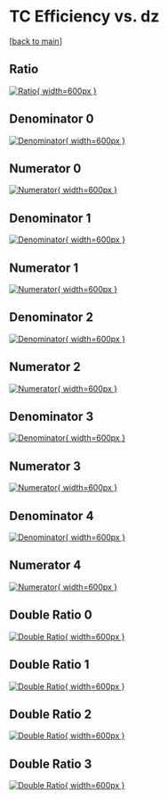 # TC Efficiency vs. dz

[[back to main](./)]



## Ratio

[![Ratio](../mtv/var/TC_xtr_11_0_eff_dz.png){ width=600px }](../mtv/var/TC_xtr_11_0_eff_dz.pdf)

## Denominator 0

[![Denominator](../mtv/den/TC_xtr_11_0_eff_dz_den0.png){ width=600px }](../mtv/den/TC_xtr_11_0_eff_dz_den0.pdf)

## Numerator 0

[![Numerator](../mtv/num/TC_xtr_11_0_eff_dz_num0.png){ width=600px }](../mtv/num/TC_xtr_11_0_eff_dz_num0.pdf)

## Denominator 1

[![Denominator](../mtv/den/TC_xtr_11_0_eff_dz_den1.png){ width=600px }](../mtv/den/TC_xtr_11_0_eff_dz_den1.pdf)

## Numerator 1

[![Numerator](../mtv/num/TC_xtr_11_0_eff_dz_num1.png){ width=600px }](../mtv/num/TC_xtr_11_0_eff_dz_num1.pdf)

## Denominator 2

[![Denominator](../mtv/den/TC_xtr_11_0_eff_dz_den2.png){ width=600px }](../mtv/den/TC_xtr_11_0_eff_dz_den2.pdf)

## Numerator 2

[![Numerator](../mtv/num/TC_xtr_11_0_eff_dz_num2.png){ width=600px }](../mtv/num/TC_xtr_11_0_eff_dz_num2.pdf)

## Denominator 3

[![Denominator](../mtv/den/TC_xtr_11_0_eff_dz_den3.png){ width=600px }](../mtv/den/TC_xtr_11_0_eff_dz_den3.pdf)

## Numerator 3

[![Numerator](../mtv/num/TC_xtr_11_0_eff_dz_num3.png){ width=600px }](../mtv/num/TC_xtr_11_0_eff_dz_num3.pdf)

## Denominator 4

[![Denominator](../mtv/den/TC_xtr_11_0_eff_dz_den4.png){ width=600px }](../mtv/den/TC_xtr_11_0_eff_dz_den4.pdf)

## Numerator 4

[![Numerator](../mtv/num/TC_xtr_11_0_eff_dz_num4.png){ width=600px }](../mtv/num/TC_xtr_11_0_eff_dz_num4.pdf)

## Double Ratio 0

[![Double Ratio](../mtv/ratio/TC_xtr_11_0_eff_dz_ratio0.png){ width=600px }](../mtv/ratio/TC_xtr_11_0_eff_dz_ratio0.pdf)

## Double Ratio 1

[![Double Ratio](../mtv/ratio/TC_xtr_11_0_eff_dz_ratio1.png){ width=600px }](../mtv/ratio/TC_xtr_11_0_eff_dz_ratio1.pdf)

## Double Ratio 2

[![Double Ratio](../mtv/ratio/TC_xtr_11_0_eff_dz_ratio2.png){ width=600px }](../mtv/ratio/TC_xtr_11_0_eff_dz_ratio2.pdf)

## Double Ratio 3

[![Double Ratio](../mtv/ratio/TC_xtr_11_0_eff_dz_ratio3.png){ width=600px }](../mtv/ratio/TC_xtr_11_0_eff_dz_ratio3.pdf)

